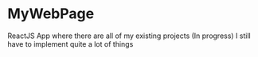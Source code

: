 # MyWebPage

ReactJS App where there are all of my existing projects (In progress) I still have to implement quite a lot of things
